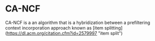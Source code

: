 # CA-NCF

CA-NCF is a an algorithm that is a hybridization between a prefiltering context incorporation approach known as [item splitting] (https://dl.acm.org/citation.cfm?id=2579997 "item split") 

